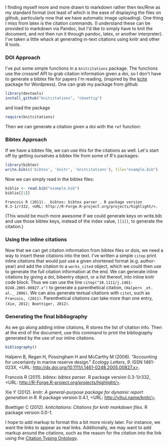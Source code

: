 


I finding myself more and more drawn to markdown rather then tex/Rnw as my standard format (not least of which is the ease of displaying the files on github, particularly now that we have automatic image uploading).  One thing I miss from latex is the citation commands. (I understand these can be provided to markdown via Pandoc, but I'd like to simply have to knit the document, and not then run it through pandoc, latex, or another interpreter).  I've taken a little whack at generating in-text citations using knitr and other R tools. 

### DOI Approach
I've put some simple functions in a `knitcitations` package.  The functions use the crossref API to grab citation information given a doi, so I don't have to generate a bibtex file for papers I'm reading, (inspired by the [kcite](http://wordpress.org/extend/plugins/kcite/) package for Wordpress).  One can grab my package from github


```r
library(devtools)
install_github("knitcitations", "cboettig")
```




and load the package


```r
require(knitcitations)
```




Then we can generate a citation given a doi with the `ref` function:




### Bibtex Approach

If we have a bibtex file, we can use this for the citations as well.  Let's start off by getting ourselves a bibtex file from some of R's packages: 


```r
library(bibtex)
write.bib(c('bibtex', 'knitr', 'knitcitations'), file="example.bib")
```




Now we can simply read in the bibtex files: 


```r
biblio <- read.bib("example.bib")
biblio[[1]]
```



```
Francois R (2011). _bibtex: bibtex parser_. R package version
0.3-1/r332, <URL: http://R-Forge.R-project.org/projects/highlight/>.
```



(This would be much more awesome if we could generate keys on write.bib and use those bibtex keys, instead of the index value, `[[1]]`, to generate the citation.)


### Using the inline citations 
Now that we can get citation information from bibtex files or dois, we need a way to insert these citations into the text.  I've written a simple `citep`  print inline citations that would just use a given shortened format (e.g. author-year) and add the citation to a `works_cited` object, which we could then use to generate the full citation information at the end.  We can generate inline citations by giving a doi, bibentry object, or a list thereof, into inline knitr code block. Thus we can use the line   `citep("10.1111/j.1461-0248.2005.00827.x")` to generate a parenthetical citation, `(Halpern _et. al._ 2006)`. We can alos generate textual citations with `citet`, such as `Francois, (2011)`.  Parenthetical citations can take more than one entry, `(Xie, 2012; Boettiger, 2012)`. 

### Generating the final bibliography
As we go along adding inline citations, R stores the list of citation info.  Then at the end of the document, use this command to print the bibliography generated by the use of our inline citations. 


```r
bibliography()
```

Halpern B, Regan H, Possingham H and McCarthy M (2006). "Accounting for
uncertainty in marine reserve design." _Ecology Letters_, *9*. ISSN
1461-023X, <URL: http://dx.doi.org/10.1111/j.1461-0248.2005.00827.x>.

Francois R (2011). _bibtex: bibtex parser_. R package version
0.3-1/r332, <URL: http://R-Forge.R-project.org/projects/highlight/>.

Xie Y (2012). _knitr: A general-purpose package for dynamic report
generation in R_. R package version 0.4.1, <URL:
http://yihui.name/knitr/>.

Boettiger C (2012). _knitcitations: Citations for knitr markdown
files_. R package version 0.0-1.



I hope to add markup to format this a bit more nicely later.  For instance, we want the links to appear as real links.  Additionally, we may want to add markup around the citations, such as the reason for the citation into the link using the [Citation Typing Ontology](http://speroni.web.cs.unibo.it/cgi-bin/lode/req.py?req=http:/purl.org/spar/cito). 






